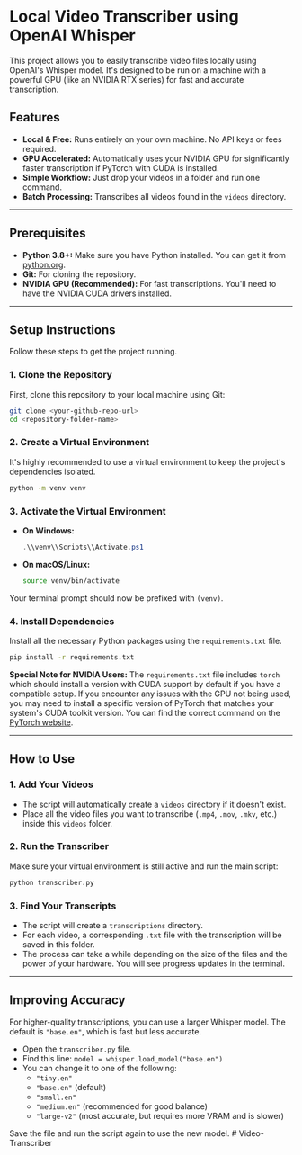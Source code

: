 # Local Video Transcriber using OpenAI Whisper

This project allows you to easily transcribe video files locally using OpenAI's Whisper model. It's designed to be run on a machine with a powerful GPU (like an NVIDIA RTX series) for fast and accurate transcription.

## Features

- **Local & Free:** Runs entirely on your own machine. No API keys or fees required.
- **GPU Accelerated:** Automatically uses your NVIDIA GPU for significantly faster transcription if PyTorch with CUDA is installed.
- **Simple Workflow:** Just drop your videos in a folder and run one command.
- **Batch Processing:** Transcribes all videos found in the `videos` directory.

---

## Prerequisites

- **Python 3.8+:** Make sure you have Python installed. You can get it from [python.org](https://www.python.org/downloads/).
- **Git:** For cloning the repository.
- **NVIDIA GPU (Recommended):** For fast transcriptions. You'll need to have the NVIDIA CUDA drivers installed.

---

## Setup Instructions

Follow these steps to get the project running.

### 1. Clone the Repository

First, clone this repository to your local machine using Git:

```bash
git clone <your-github-repo-url>
cd <repository-folder-name>
```

### 2. Create a Virtual Environment

It's highly recommended to use a virtual environment to keep the project's dependencies isolated.

```bash
python -m venv venv
```

### 3. Activate the Virtual Environment

- **On Windows:**
  ```powershell
  .\\venv\\Scripts\\Activate.ps1
  ```
- **On macOS/Linux:**
  ```bash
  source venv/bin/activate
  ```
Your terminal prompt should now be prefixed with `(venv)`.

### 4. Install Dependencies

Install all the necessary Python packages using the `requirements.txt` file.

```bash
pip install -r requirements.txt
```

**Special Note for NVIDIA Users:** The `requirements.txt` file includes `torch` which should install a version with CUDA support by default if you have a compatible setup. If you encounter any issues with the GPU not being used, you may need to install a specific version of PyTorch that matches your system's CUDA toolkit version. You can find the correct command on the [PyTorch website](https://pytorch.org/get-started/locally/).

---

## How to Use

### 1. Add Your Videos

- The script will automatically create a `videos` directory if it doesn't exist.
- Place all the video files you want to transcribe (`.mp4`, `.mov`, `.mkv`, etc.) inside this `videos` folder.

### 2. Run the Transcriber

Make sure your virtual environment is still active and run the main script:

```bash
python transcriber.py
```

### 3. Find Your Transcripts

- The script will create a `transcriptions` directory.
- For each video, a corresponding `.txt` file with the transcription will be saved in this folder.
- The process can take a while depending on the size of the files and the power of your hardware. You will see progress updates in the terminal.

---

## Improving Accuracy

For higher-quality transcriptions, you can use a larger Whisper model. The default is `"base.en"`, which is fast but less accurate.

- Open the `transcriber.py` file.
- Find this line: `model = whisper.load_model("base.en")`
- You can change it to one of the following:
  - `"tiny.en"`
  - `"base.en"` (default)
  - `"small.en"`
  - `"medium.en"` (recommended for good balance)
  - `"large-v2"` (most accurate, but requires more VRAM and is slower)

Save the file and run the script again to use the new model. #   V i d e o - T r a n s c r i b e r 
 
 
